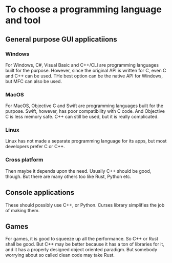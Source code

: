 # To choose a programming language and tool  
## General purpose GUI applicatiions  
### Windows  
For Windows, C#, Visual Basic and C++/CLI are programming languages built for the purpose. However, since the original API is written for C, even C and C++ can be used. THe best option can be the native API for Windows, but MFC can also be used.  































































































































































































### MacOS  
For MacOS, Objective C and Swift are programming languages built for the purpose. Swift, however, has poor compatibility with C code. And Objective C is less memory safe. C++ can still be used, but it is really complicated.  
### Linux  
Linux has not made a separate programming language for its apps, but most developers prefer C or C++.  
### Cross platform  
Then maybe it depends upon the need. Usually C++ should be good, though. But there are many others too like Rust, Python etc.  
## Console applications  
These should possibly use C++, or Python. Curses library simplifies the job of making them.  
## Games  
For games, it is good to squeeze up all the performance. So C++ or Rust shall be good. But C++ may be better because it has a ton of libraries for it, and it has a properly designed object oriented paradigm. But somebody worrying about so called clean code may take Rust.
